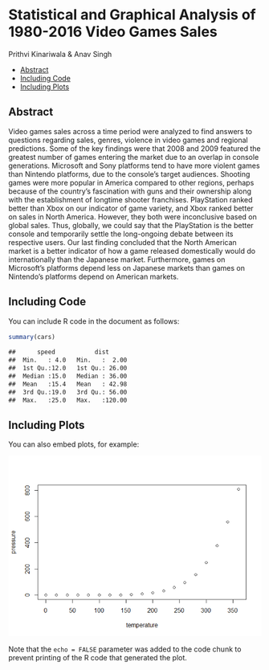Statistical and Graphical Analysis of 1980-2016 Video Games Sales
================
Prithvi Kinariwala & Anav Singh

  - [Abstract](#abstract)
  - [Including Code](#including-code)
  - [Including Plots](#including-plots)

## Abstract

Video games sales across a time period were analyzed to find answers to
questions regarding sales, genres, violence in video games and regional
predictions. Some of the key findings were that 2008 and 2009 featured
the greatest number of games entering the market due to an overlap in
console generations. Microsoft and Sony platforms tend to have more
violent games than Nintendo platforms, due to the console’s target
audiences. Shooting games were more popular in America compared to other
regions, perhaps because of the country’s fascination with guns and
their ownership along with the establishment of longtime shooter
franchises. PlayStation ranked better than Xbox on our indicator of game
variety, and Xbox ranked better on sales in North America. However, they
both were inconclusive based on global sales. Thus, globally, we could
say that the PlayStation is the better console and temporarily settle
the long-ongoing debate between its respective users. Our last finding
concluded that the North American market is a better indicator of how a
game released domestically would do internationally than the Japanese
market. Furthermore, games on Microsoft’s platforms depend less on
Japanese markets than games on Nintendo’s platforms depend on American
markets.

## Including Code

You can include R code in the document as follows:

``` r
summary(cars)
```

    ##      speed           dist       
    ##  Min.   : 4.0   Min.   :  2.00  
    ##  1st Qu.:12.0   1st Qu.: 26.00  
    ##  Median :15.0   Median : 36.00  
    ##  Mean   :15.4   Mean   : 42.98  
    ##  3rd Qu.:19.0   3rd Qu.: 56.00  
    ##  Max.   :25.0   Max.   :120.00

## Including Plots

You can also embed plots, for example:

![](R-Analysis-of-Video-Games_files/figure-gfm/pressure-1.png)<!-- -->

Note that the `echo = FALSE` parameter was added to the code chunk to
prevent printing of the R code that generated the plot.
